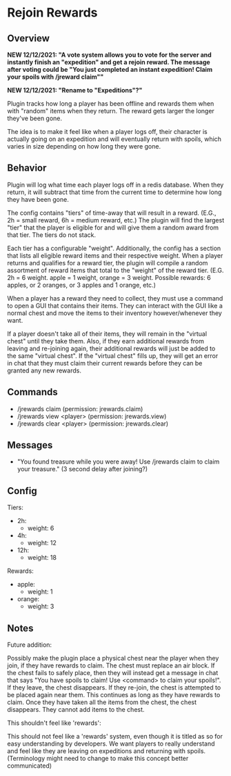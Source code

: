 # Rejoin Rewards

## Overview

**NEW 12/12/2021: "A vote system allows you to vote for the server and instantly finish an "expedition" and get a rejoin reward. The message after voting could be "You just completed an instant expedition! Claim your spoils with /jreward claim""**

**NEW 12/12/2021: "Rename to "Expeditions"?"**

Plugin tracks how long a player has been offline and rewards them when with "random" items when they return. The reward gets larger the longer they've been gone.

The idea is to make it feel like when a player logs off, their character is actually going on an expedition and will eventually return with spoils, which varies in size depending on how long they were gone.

## Behavior
Plugin will log what time each player logs off in a redis database. When they return, it will subtract that time from the current time to determine how long they have been gone.

The config contains "tiers" of time-away that will result in a reward. (E.G., 2h = small reward, 6h = medium reward, etc.) The plugin will find the largest "tier" that the player is eligible for and will give them a random award from that tier. The tiers do not stack.

Each tier has a configurable "weight". Additionally, the config has a section that lists all eligible reward items and their respective weight. When a player returns and qualifies for a reward tier, the plugin will compile a random assortment of reward items that total to the "weight" of the reward tier. (E.G. 2h = 6 weight. apple = 1 weight, orange = 3 weight. Possible rewards: 6 apples, or 2 oranges, or 3 apples and 1 orange, etc.)

When a player has a reward they need to collect, they must use a command to open a GUI that contains their items. They can interact with the GUI like a normal chest and move the items to their inventory however/whenever they want.

If a player doesn't take all of their items, they will remain in the "virtual chest" until they take them. Also, if they earn additional rewards from  leaving and re-joining again, their additional rewards will just be added to the same "virtual chest". If the "virtual chest" fills up, they will get an error in chat that they must claim their current rewards before they can be granted any new rewards.

## Commands

- /jrewards claim (permission: jrewards.claim)
- /jrewards view \<player\> (permission: jrewards.view)
- /jrewards clear \<player\> (permission: jrewards.clear)

## Messages

- "You found treasure while you were away! Use \/jrewards claim to claim your treasure." (3 second delay after joining?)

## Config
Tiers:
- 2h:
    - weight: 6
- 4h:
    - weight: 12
- 12h:
    - weight: 18

Rewards:
- apple:
    - weight: 1
- orange:
    - weight: 3

## Notes

Future addition:

Possibly make the plugin place a physical chest near the player when they join, if they have rewards to claim. The chest must replace an air block. If the chest fails to safely place, then they will instead get a message in chat that says "You have spoils to claim! Use \<command\> to claim your spoils!". If they leave, the chest disappears. If they re-join, the chest is attempted to be placed again near them. This continues as long as they have rewards to claim. Once they have taken all the items from the chest, the chest disappears. They cannot add items to the chest.

This shouldn't feel like 'rewards':

This should not feel like a 'rewards' system, even though it is titled as so for easy understanding by developers. We want players to really understand and feel like they are leaving on expeditions and returning with spoils. (Terminology might need to change to make this concept better communicated)